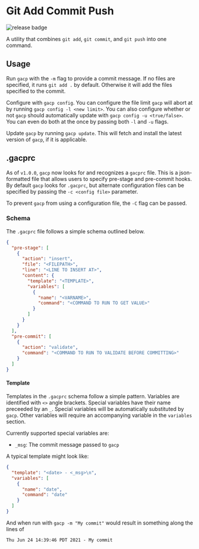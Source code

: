 # Git Add Commit Push

![release badge](https://github.com/m3l6h/utilities/actions/workflows/release.yml/badge.svg?branch=gacp)

A utility that combines `git add`, `git commit`, and `git push` into one
command.

## Usage

Run `gacp` with the `-m` flag to provide a commit message. If no files are
specified, it runs `git add .` by default. Otherwise it will add the files
specified to the commit.

Configure with `gacp config`. You can configure the file limit `gacp` will
abort at by running `gacp config -l <new limit>`. You can also configure
whether or not `gacp` should automatically update with
`gacp config -u <true/false>`. You can even do both at the once by passing both
`-l` and `-u` flags.

Update `gacp` by running `gacp update`. This will fetch and install the latest
version of `gacp`, if it is applicable.

## .gacprc

As of `v1.0.0`, `gacp` now looks for and recognizes a `gacprc` file. This is a
json-formatted file that allows users to specify pre-stage and pre-commit hooks.
By default `gacp` looks for `.gacprc`, but alternate configuration files can be
specified by passing the `-c <config file>` parameter.

To prevent `gacp` from using a configuration file, the `-C` flag can be passed.

### Schema

The `.gacprc` file follows a simple schema outlined below.

```json
{
  "pre-stage": [
    {
      "action": "insert",
      "file": "<FILEPATH>",
      "line": "<LINE TO INSERT AT>",
      "content": {
        "template": "<TEMPLATE>",
        "variables": [
          {
            "name": "<VARNAME>",
            "command": "<COMMAND TO RUN TO GET VALUE>"
          }
        ]
      }
    }
  ],
  "pre-commit": [
    {
      "action": "validate",
      "command": "<COMMAND TO RUN TO VALIDATE BEFORE COMMITTING>"
    }
  ]
}
```

#### Template

Templates in the `.gacprc` schema follow a simple pattern. Variables are
identified with `<>` angle brackets. Special variables have their name preceeded
by an `_`. Special variables will be automatically substituted by `gacp`. Other
variables will require an accompanying variable in the `variables` section.

Currently supported special variables are:
- `_msg`: The commit message passed to `gacp`

A typical template might look like:

```json
{
  "template": "<date> - <_msg>\n",
  "variables": [
    {
      "name": "date",
      "command": "date"
    }
  ]
}
```

And when run with `gacp -m "My commit"` would result in something along the
lines of

```
Thu Jun 24 14:39:46 PDT 2021 - My commit

```
